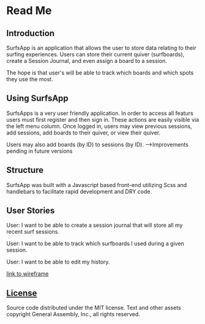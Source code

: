 # Read Me

## Introduction

SurfsApp is an application that allows the user to store data relating to their
surfing experiences. Users can store their current quiver (surfboards), create
a Session Journal, and even assign a board to a session.

The hope is that user's will be able to track which boards and which spots
they use the most.

## Using SurfsApp

SurfsApps is a very user friendly application. In order to access all featurs
users must first register and then sign in. These actions are easily visible
via the left menu column. Once logged in, users may view previous sessions,
add sessions, add boards to their quiver, or view their quiver.

Users may also add boards (by ID) to sessions (by ID).
-->Improvements pending in future versions

## Structure

SurfsApp was built with a Javascript based front-end utilizing Scss and
handlebars to facilitate rapid development and DRY code.

## User Stories

User: I want to be able to create a session journal that will store all my
recent surf sessions.

User: I want to be able to track which surfboards I used during a given session.

User: I want to be able to edit my history.

[link to wireframe](assets/img/surfsappwireframe.png)

## [License](LICENSE)

Source code distributed under the MIT license. Text and other assets copyright
General Assembly, Inc., all rights reserved.
